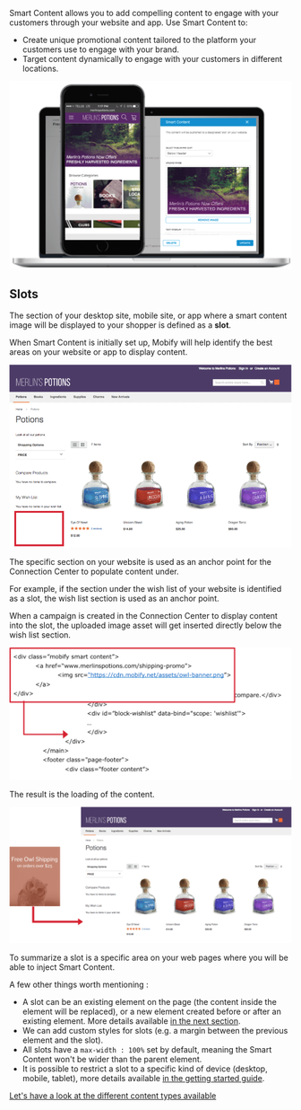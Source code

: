 Smart Content allows you to add compelling content to engage with your customers
through your website and app. Use Smart Content to:

-   Create unique promotional content tailored to the platform your customers use to engage with your brand.
-   Target content dynamically to engage with your customers in different locations.

![Smart Content](images/smart-content.png)

## Slots

The section of your desktop site, mobile site, or app where a smart content
image will be displayed to your shopper is defined as a **slot**.

When Smart Content is initially set up, Mobify will help identify the best areas
on your website or app to display content.

![Slot Creation](images/slot-creation.png)

The specific section on your website is used as an anchor point for the
Connection Center to populate content under.

For example, if the section under the wish list of your website is identified as
a slot, the wish list section is used as an anchor point.

When a campaign is created in the Connection Center to display content into the
slot, the uploaded image asset will get inserted directly below the wish list
section.

![Slot Insertion Code](images/slot-insertion.png)

The result is the loading of the content.

![Slot Insertion Website](images/slot-insertion-2.png)

To summarize a slot is a specific area on your web pages where you will be able to inject Smart Content.

A few other things worth mentioning :

-   A slot can be an existing element on the page (the content inside the element will be replaced), or a new element created before or after an existing element. More details available [in the next section](../getting-started).
-   We can add custom styles for slots (e.g. a margin between the previous element and the slot).
-   All slots have a `max-width : 100%` set by default, meaning the Smart Content won't be wider than the parent element.
-   It is possible to restrict a slot to a specific kind of device (desktop, mobile, tablet), more details available [in the getting started guide](../getting-started).

[Let's have a look at the different content types available](../content-types/)
